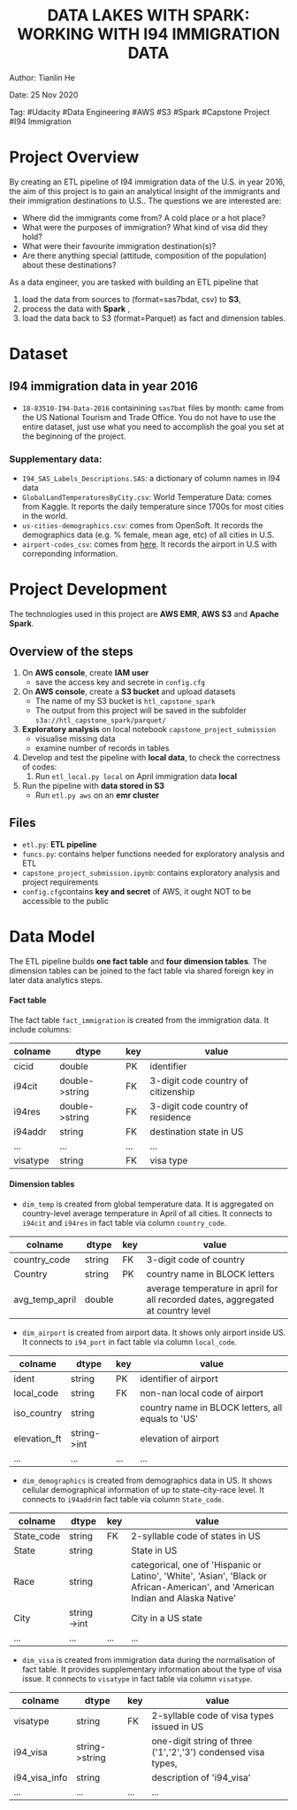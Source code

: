 <h1>
  <center>DATA LAKES WITH SPARK: WORKING WITH I94 IMMIGRATION DATA</center>
</h1>




Author: Tianlin He

Date: 25 Nov 2020

Tag: #Udacity #Data Engineering #AWS #S3 #Spark #Capstone Project #I94 Immigration

# Project Overview

By creating an ETL pipeline of I94 immigration data of the U.S. in year 2016, the aim of this project is to gain an analytical insight of the immigrants and their immigration destinations to U.S..  The questions we are interested are:

* Where did the immigrants come from? A cold place or a hot place?
* What were the purposes of immigration? What kind of visa did they hold?
* What were their favourite immigration destination(s)? 
* Are there anything special (attitude, composition of the population) about these destinations?

As a data engineer, you are tasked with building an ETL pipeline that 

1. load the data from sources to (format=sas7bdat, csv) to **S3**, 
2. process the data with **Spark** , 
3. load the data back to S3 (format=Parquet) as fact and dimension tables. 



# Dataset

## I94 immigration data in year 2016

* `18-83510-I94-Data-2016` containining `sas7bat` files by month: came from the US National Tourism and Trade Office.  You do not have to use the entire dataset, just use what you need to accomplish the goal you set at the beginning of the project.

### Supplementary data:

* `I94_SAS_Labels_Descriptions.SAS`: a dictionary of  column names in I94 data
* `GlobalLandTemperaturesByCity.csv`: World Temperature Data: comes from Kaggle. It reports the daily temperature since 1700s for most cities in the world.
* `us-cities-demographics.csv`: comes from OpenSoft. It records the demographics data (e.g. % female, mean age, etc) of all cities in U.S.
* `airport-codes_csv`: comes from [here](https://datahub.io/core/airport-codes#data). It records the airport in U.S with correponding information.

# Project Development

The technologies used in this project are **AWS EMR**, **AWS S3** and **Apache Spark**.

## Overview of the steps

1. On **AWS console**, create **IAM user**
    * save the access key and secrete in `config.cfg`
2. On **AWS console**, create a **S3 bucket** and upload datasets
    * The name of my S3 bucket is `htl_capstone_spark`
    * The output from this project will be saved in the subfolder `s3a://htl_capstone_spark/parquet/`
3. **Exploratory analysis** on local notebook `capstone_project_submission`
    * visualise missing data
    * examine number of records in tables
4. Develop and test the pipeline with **local data**, to check the correctness of codes:
    1. Run `etl_local.py local` on April immigration data **local**
5. Run the pipeline with **data stored in S3**
    * Run `etl.py aws` on an **emr cluster**

## Files

* `etl.py`: **ETL pipeline**
* `funcs.py`: contains helper functions needed for exploratory analysis and ETL
* `capstone_project_submission.ipynb`: contains exploratory analysis and project requirements
* `config.cfg`contains **key and secret** of AWS, it ought NOT to be accessible to the public

# Data Model

The ETL pipeline builds **one fact table** and **four dimension tables**.  The dimension tables can be joined to the fact table via shared foreign key in later data analytics steps.

#### Fact table
The fact table `fact_immigration` is created from the immigration data. It include columns:


| colname  | dtype          | key  | value                               |
| -------- | -------------- | ---- | ----------------------------------- |
| cicid    | double         | PK   | identifier                          |
| i94cit   | double->string | FK   | 3-digit code country of citizenship |
| i94res   | double->string | FK   | 3-digit code country of residence   |
| i94addr  | string         | FK   | destination state in US             |
| ...      | ...            | ...  | ...                                 |
| visatype | string         | FK   | visa type                           |


#### Dimension tables

* `dim_temp` is created from global temperature data. It is aggregated on country-level average temperature in April of all cities. It connects to `i94cit` and `i94res` in fact table  via column `country_code`.

| colname        | dtype  | key  | value                                                        |
| -------------- | ------ | ---- | ------------------------------------------------------------ |
| country_code   | string | FK   | 3-digit code of country                                      |
| Country        | string | PK   | country name in BLOCK letters                                |
| avg_temp_april | double |      | average temperature in april for all recorded dates, aggregated at country level |

* `dim_airport` is created from airport data. It shows only airport inside US. It connects to `i94_port` in fact table via column `local_code`.

| colname      | dtype       | key  | value                                             |
| ------------ | ----------- | ---- | ------------------------------------------------- |
| ident        | string      | PK   | identifier of airport                             |
| local_code   | string      | FK   | non-nan local code of airport                     |
| iso_country  | string      |      | country name in BLOCK letters, all equals to 'US' |
| elevation_ft | string->int |      | elevation of airport                              |
| ...          | ...         | ...  | ...                                               |

* `dim_demographics` is created from demographics data in US. It shows cellular demographical information of up to state-city-race level. It connects to `i94addr`in fact table via column `State_code`.

| colname    | dtype       | key  | value                                                        |
| ---------- | ----------- | ---- | ------------------------------------------------------------ |
| State_code | string      | FK   | 2-syllable code of states in US                              |
| State      | string      |      | State in US                                                  |
| Race       | string      |      | categorical, one of 'Hispanic or Latino', 'White', 'Asian', 'Black or African-American', and 'American Indian and Alaska Native' |
| City       | string->int |      | City in a US state                                           |
| ...        | ...         | ...  | ...                                                          |

* `dim_visa` is created from immigration data during the normalisation of fact table. It provides supplementary information about the type of visa issue. It connects to `visatype` in fact table via column `visatype`.

| colname       | dtype          | key  | value                                                        |
| ------------- | -------------- | ---- | ------------------------------------------------------------ |
| visatype      | string         | FK   | 2-syllable code of visa types issued in US                   |
| i94_visa      | string->string |      | one-digit string of three ('1','2','3') condensed visa types, |
| i94_visa_info | string         |      | description of 'i94_visa'                                    |
| ...           | ...            | ...  | ...                                                          |

